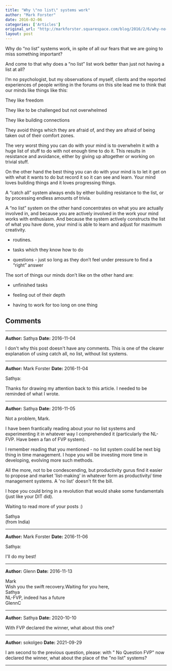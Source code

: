 ```yaml
---
title: "Why \"no list\" systems work"
author: "Mark Forster"
date: 2016-02-06
categories: ['Articles']
original_url: "http://markforster.squarespace.com/blog/2016/2/6/why-no-list-systems-work.html"
layout: post
---
```


Why do “no list” systems work, in spite of all our fears that we are going to miss something important?

And come to that why does a “no list” list work better than just not having a list at all?

I’m no psychologist, but my observations of myself, clients and the reported experiences of people writing in the forums on this site lead me to think that our minds like things like this:

They like freedom

They like to be challenged but not overwhelmed

They like building connections

They avoid things which they are afraid of, and they are afraid of being taken out of their comfort zones.

The very worst thing you can do with your mind is to overwhelm it with a huge list of stuff to do with not enough time to do it. This results in resistance and avoidance, either by giving up altogether or working on trivial stuff.

On the other hand the best thing you can do with your mind is to let it get on with what it wants to do but record it so it can see and learn. Your mind loves building things and it loves progressing things.

A “catch all” system always ends by either building resistance to the list, or by processing endless amounts of trivia.

A “no list” system on the other hand concentrates on what you are actually involved in, and because you are actively involved in the work your mind works with enthusiasm. And because the system actively constructs the list of what you have done, your mind is able to learn and adjust for maximum creativity.

- routines.

- tasks which they know how to do

- questions - just so long as they don’t feel under pressure to find a “right” answer

The sort of things our minds don’t like on the other hand are:

- unfinished tasks

- feeling out of their depth

- having to work for too long on one thing


## Comments

---

**Author:** Sathya
**Date:** 2016-11-04

I don't why this post doesn't have any comments. This is one of the clearer explanation of using catch all, no list, without list systems.

---

**Author:** Mark Forster
**Date:** 2016-11-04

Sathya:  
  
Thanks for drawing my attention back to this article. I needed to be reminded of what I wrote.

---

**Author:** Sathya
**Date:** 2016-11-05

Not a problem, Mark.  
  
I have been frantically reading about your no list systems and experimenting it in whatever way I comprehended it (particularly the NL-FVP. Have been a fan of FVP system).   
  
I remember reading that you mentioned - no list system could be next big thing in time management. I hope you will be investing more time in developing, evolving more such methods.   
  
All the more, not to be condescending, but productivity gurus find it easier to propose and market 'list-making' in whatever form as productivity/ time management systems. A 'no list' doesn't fit the bill.  
  
I hope you could bring in a revolution that would shake some fundamentals (just like your DIT did).  
  
Waiting to read more of your posts :)  
  
Sathya  
(from India)

---

**Author:** Mark Forster
**Date:** 2016-11-06

Sathya:  
  
I'll do my best!

---

**Author:** Glenn
**Date:** 2016-11-13

Mark  
Wish you the swift recovery.Waiting for you here,  
Sathya  
NL-FVP, indeed has a future  
GlennC

---

**Author:** Sathya
**Date:** 2020-10-10

With FVP declared the winner, what about this one?

---

**Author:** sokolgeo
**Date:** 2021-09-29

I am second to the previous question, please: with " No Question FVP" now declared the winner, what about the place of the "no list" systems?

---

